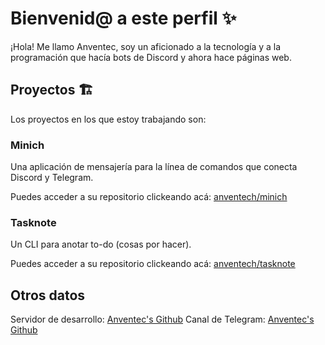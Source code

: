 # Bienvenid@ a este perfil :sparkles:

¡Hola! Me llamo Anventec, soy un aficionado a la tecnología y a la programación que hacía bots de Discord y ahora hace páginas web. 

## Proyectos :building_construction:

Los proyectos en los que estoy trabajando son:

### Minich
Una aplicación de mensajería para la línea de comandos que conecta Discord y Telegram.

Puedes acceder a su repositorio clickeando acá: [anventech/minich](https://github.com/anventech/minich)


### Tasknote
Un CLI para anotar to-do (cosas por hacer).

Puedes acceder a su repositorio clickeando acá: [anventech/tasknote](https://github.com/anventech/tasknote)

## Otros datos

Servidor de desarrollo: [Anventec's Github](https://discord.gg/TNBbsHWpEk)
Canal de Telegram: [Anventec's Github](https://t.me/anventecgithub)
